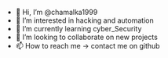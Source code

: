 - 👋 Hi, I’m @chamalka1999
- 👀 I’m interested in hacking and automation 
- 🌱 I’m currently learning cyber_Security 
- 💞️ I’m looking to collaborate on new projects 
- 📫 How to reach me -> contact me on github 

<!---
UniqueHacker64/UniqueHacker64 is a ✨ special ✨ repository because its `README.md` (this file) appears on your GitHub profile.
You can click the Preview link to take a look at your changes.
--->
